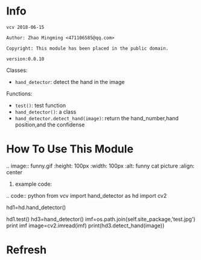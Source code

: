 Info
====
`vcv 2018-06-15`

`Author: Zhao Mingming <471106585@qq.com>`

`Copyright: This module has been placed in the public domain.`

`version:0.0.10`

Classes:
- `hand_detector`: detect the hand in the image 

Functions:

- `test()`: test function  
- `hand_detector()`:  a class
- `hand_detector.detect_hand(image)`: return the hand_number,hand position,and the confidense

How To Use This Module
======================
.. image:: funny.gif
   :height: 100px
   :width: 100px
   :alt: funny cat picture
   :align: center

1. example code:


.. code:: python
from vcv import hand_detector as hd
import cv2

hd1=hd.hand_detector()

hd1.test()
hd3=hand_detector()
imf=os.path.join(self.site_package,'test.jpg')
print imf
image=cv2.imread(imf)
print(hd3.detect_hand(image))


Refresh
========

